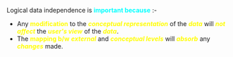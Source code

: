 Logical data independence is **<span style="color:#00ffff">important because</span>** :-
- Any **<span style="color:#fffd01">modification</span>** to the ***<span style="color:#fffd01">conceptual representation</span>*** of the ***<span style="color:#fffd01">data</span>*** will ***<span style="color:#fffd01">not affect</span>*** the ***<span style="color:#fffd01">user's view</span>*** of the ***<span style="color:#fffd01">data</span>***.
- The **<span style="color:#fffd01">mapping b/w</span>** ***<span style="color:#fffd01">external</span>*** and ***<span style="color:#fffd01">conceptual levels</span>*** will ***<span style="color:#fffd01">absorb</span>*** any ***<span style="color:#fffd01">changes</span>*** made.


